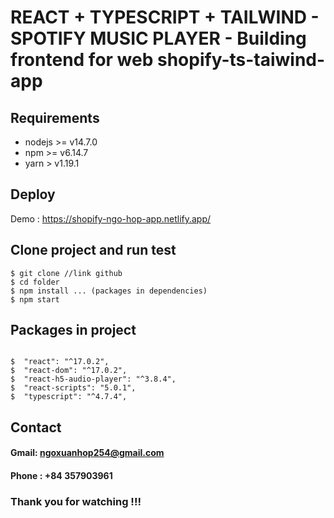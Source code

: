 # REACT + TYPESCRIPT + TAILWIND - SPOTIFY MUSIC PLAYER - Building frontend for web shopify-ts-taiwind-app

## Requirements

* nodejs >= v14.7.0
* npm >= v6.14.7
* yarn > v1.19.1

## Deploy

Demo : https://shopify-ngo-hop-app.netlify.app/

## Clone project and run test

```
$ git clone //link github
$ cd folder
$ npm install ... (packages in dependencies)
$ npm start

```

## Packages in project

```

$  "react": "^17.0.2",
$  "react-dom": "^17.0.2",
$  "react-h5-audio-player": "^3.8.4",
$  "react-scripts": "5.0.1",
$  "typescript": "^4.7.4",

```

## Contact

#### Gmail: ngoxuanhop254@gmail.com
#### Phone : +84 357903961

### Thank you for watching !!!



